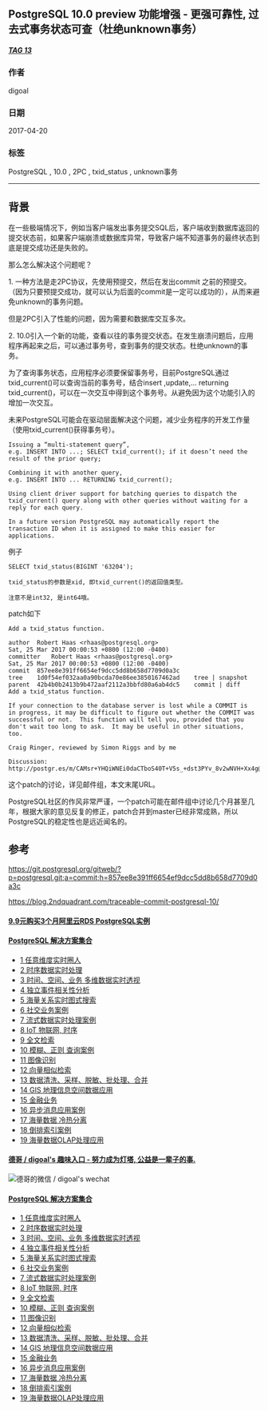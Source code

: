 ## PostgreSQL 10.0 preview 功能增强 - 更强可靠性, 过去式事务状态可查（杜绝unknown事务）  
##### [TAG 13](../class/13.md)              
                                        
### 作者                                           
digoal                                   
                                    
### 日期                                                                                                       
2017-04-20                                  
                                       
### 标签                                    
PostgreSQL , 10.0 , 2PC , txid_status , unknown事务  
                                                                                                          
----                                                                                                    
                                                                                                             
## 背景        
在一些极端情况下，例如当客户端发出事务提交SQL后，客户端收到数据库返回的提交状态前，如果客户端崩溃或数据库异常，导致客户端不知道事务的最终状态到底是提交成功还是失败的。  
  
那么怎么解决这个问题呢？  
  
1\. 一种方法是走2PC协议，先使用预提交，然后在发出commit 之前的预提交。（因为只要预提交成功，就可以认为后面的commit是一定可以成功的），从而来避免unknown的事务问题。  
  
但是2PC引入了性能的问题，因为需要和数据库交互多次。  
  
2\. 10.0引入一个新的功能，查看以往的事务提交状态。在发生崩溃问题后，应用程序再起来之后，可以通过事务号，查到事务的提交状态。杜绝unknown的事务。  
  
为了查询事务状态，应用程序必须要保留事务号，目前PostgreSQL通过txid_current()可以查询当前的事务号，结合insert ,update,... returning txid_current()，可以在一次交互中得到这个事务号。从避免因为这个功能引入的增加一次交互。  
  
未来PostgreSQL可能会在驱动层面解决这个问题，减少业务程序的开发工作量（使用txid_current()获得事务号）。    
  
```  
Issuing a “multi-statement query”,   
e.g. INSERT INTO ...; SELECT txid_current(); if it doesn’t need the result of the prior query;  
  
Combining it with another query,   
e.g. INSERT INTO ... RETURNING txid_current();  
  
Using client driver support for batching queries to dispatch the txid_current() query along with other queries without waiting for a reply for each query.  
  
In a future version PostgreSQL may automatically report the transaction ID when it is assigned to make this easier for applications.  
```  
  
例子  
  
```  
SELECT txid_status(BIGINT '63204');  
  
txid_status的参数是xid, 即txid_current()的返回值类型。  
  
注意不是int32, 是int64哦。  
```  
    
patch如下  
  
```  
Add a txid_status function.  
  
author	Robert Haas <rhaas@postgresql.org>	  
Sat, 25 Mar 2017 00:00:53 +0800 (12:00 -0400)  
committer	Robert Haas <rhaas@postgresql.org>	  
Sat, 25 Mar 2017 00:00:53 +0800 (12:00 -0400)  
commit	857ee8e391ff6654ef9dcc5dd8b658d7709d0a3c  
tree	1d0f54ef032aa0a90bcda70e86ee3850167462ad	tree | snapshot  
parent	42b4b0b2413b9b472aaf2112a3bbfd80a6ab4dc5	commit | diff  
Add a txid_status function.  
  
If your connection to the database server is lost while a COMMIT is  
in progress, it may be difficult to figure out whether the COMMIT was  
successful or not.  This function will tell you, provided that you  
don't wait too long to ask.  It may be useful in other situations,  
too.  
  
Craig Ringer, reviewed by Simon Riggs and by me  
  
Discussion: http://postgr.es/m/CAMsr+YHQiWNEi0daCTboS40T+V5s_+dst3PYv_8v2wNVH+Xx4g@mail.gmail.com  
```  
            
这个patch的讨论，详见邮件组，本文末尾URL。                      
                       
PostgreSQL社区的作风非常严谨，一个patch可能在邮件组中讨论几个月甚至几年，根据大家的意见反复的修正，patch合并到master已经非常成熟，所以PostgreSQL的稳定性也是远近闻名的。                               
                       
## 参考                                
https://git.postgresql.org/gitweb/?p=postgresql.git;a=commit;h=857ee8e391ff6654ef9dcc5dd8b658d7709d0a3c  
  
https://blog.2ndquadrant.com/traceable-commit-postgresql-10/  
  
  
  
  
  
  
  
  
  
  
  
  
  
  
  
  
  
  
  
  
  
  
  
  
  
  
  
  
  
  
  
  
  
  
  
  
  
  
  
  
  
  
  
  
  
#### [9.9元购买3个月阿里云RDS PostgreSQL实例](https://www.aliyun.com/database/postgresqlactivity "57258f76c37864c6e6d23383d05714ea")
  
  
#### [PostgreSQL 解决方案集合](https://yq.aliyun.com/topic/118 "40cff096e9ed7122c512b35d8561d9c8")
- [1 任意维度实时圈人](https://yq.aliyun.com/topic/118 "40cff096e9ed7122c512b35d8561d9c8")
- [2 时序数据实时处理](https://yq.aliyun.com/topic/118 "40cff096e9ed7122c512b35d8561d9c8")
- [3 时间、空间、业务 多维数据实时透视](https://yq.aliyun.com/topic/118 "40cff096e9ed7122c512b35d8561d9c8")
- [4 独立事件相关性分析](https://yq.aliyun.com/topic/118 "40cff096e9ed7122c512b35d8561d9c8")
- [5 海量关系实时图式搜索](https://yq.aliyun.com/topic/118 "40cff096e9ed7122c512b35d8561d9c8")
- [6 社交业务案例](https://yq.aliyun.com/topic/118 "40cff096e9ed7122c512b35d8561d9c8")
- [7 流式数据实时处理案例](https://yq.aliyun.com/topic/118 "40cff096e9ed7122c512b35d8561d9c8")
- [8 IoT 物联网, 时序](https://yq.aliyun.com/topic/118 "40cff096e9ed7122c512b35d8561d9c8")
- [9 全文检索](https://yq.aliyun.com/topic/118 "40cff096e9ed7122c512b35d8561d9c8")
- [10 模糊、正则 查询案例](https://yq.aliyun.com/topic/118 "40cff096e9ed7122c512b35d8561d9c8")
- [11 图像识别](https://yq.aliyun.com/topic/118 "40cff096e9ed7122c512b35d8561d9c8")
- [12 向量相似检索](https://yq.aliyun.com/topic/118 "40cff096e9ed7122c512b35d8561d9c8")
- [13 数据清洗、采样、脱敏、批处理、合并](https://yq.aliyun.com/topic/118 "40cff096e9ed7122c512b35d8561d9c8")
- [14 GIS 地理信息空间数据应用](https://yq.aliyun.com/topic/118 "40cff096e9ed7122c512b35d8561d9c8")
- [15 金融业务](https://yq.aliyun.com/topic/118 "40cff096e9ed7122c512b35d8561d9c8")
- [16 异步消息应用案例](https://yq.aliyun.com/topic/118 "40cff096e9ed7122c512b35d8561d9c8")
- [17 海量数据 冷热分离](https://yq.aliyun.com/topic/118 "40cff096e9ed7122c512b35d8561d9c8")
- [18 倒排索引案例](https://yq.aliyun.com/topic/118 "40cff096e9ed7122c512b35d8561d9c8")
- [19 海量数据OLAP处理应用](https://yq.aliyun.com/topic/118 "40cff096e9ed7122c512b35d8561d9c8")
  
  
#### [德哥 / digoal's 趣味入口 - 努力成为灯塔, 公益是一辈子的事.](https://github.com/digoal/blog/blob/master/README.md "22709685feb7cab07d30f30387f0a9ae")
  
  
![德哥的微信 / digoal's wechat](../pic/digoal_weixin.jpg "f7ad92eeba24523fd47a6e1a0e691b59")
  
  
#### [PostgreSQL 解决方案集合](https://yq.aliyun.com/topic/118 "40cff096e9ed7122c512b35d8561d9c8")
- [1 任意维度实时圈人](https://yq.aliyun.com/topic/118 "40cff096e9ed7122c512b35d8561d9c8")
- [2 时序数据实时处理](https://yq.aliyun.com/topic/118 "40cff096e9ed7122c512b35d8561d9c8")
- [3 时间、空间、业务 多维数据实时透视](https://yq.aliyun.com/topic/118 "40cff096e9ed7122c512b35d8561d9c8")
- [4 独立事件相关性分析](https://yq.aliyun.com/topic/118 "40cff096e9ed7122c512b35d8561d9c8")
- [5 海量关系实时图式搜索](https://yq.aliyun.com/topic/118 "40cff096e9ed7122c512b35d8561d9c8")
- [6 社交业务案例](https://yq.aliyun.com/topic/118 "40cff096e9ed7122c512b35d8561d9c8")
- [7 流式数据实时处理案例](https://yq.aliyun.com/topic/118 "40cff096e9ed7122c512b35d8561d9c8")
- [8 IoT 物联网, 时序](https://yq.aliyun.com/topic/118 "40cff096e9ed7122c512b35d8561d9c8")
- [9 全文检索](https://yq.aliyun.com/topic/118 "40cff096e9ed7122c512b35d8561d9c8")
- [10 模糊、正则 查询案例](https://yq.aliyun.com/topic/118 "40cff096e9ed7122c512b35d8561d9c8")
- [11 图像识别](https://yq.aliyun.com/topic/118 "40cff096e9ed7122c512b35d8561d9c8")
- [12 向量相似检索](https://yq.aliyun.com/topic/118 "40cff096e9ed7122c512b35d8561d9c8")
- [13 数据清洗、采样、脱敏、批处理、合并](https://yq.aliyun.com/topic/118 "40cff096e9ed7122c512b35d8561d9c8")
- [14 GIS 地理信息空间数据应用](https://yq.aliyun.com/topic/118 "40cff096e9ed7122c512b35d8561d9c8")
- [15 金融业务](https://yq.aliyun.com/topic/118 "40cff096e9ed7122c512b35d8561d9c8")
- [16 异步消息应用案例](https://yq.aliyun.com/topic/118 "40cff096e9ed7122c512b35d8561d9c8")
- [17 海量数据 冷热分离](https://yq.aliyun.com/topic/118 "40cff096e9ed7122c512b35d8561d9c8")
- [18 倒排索引案例](https://yq.aliyun.com/topic/118 "40cff096e9ed7122c512b35d8561d9c8")
- [19 海量数据OLAP处理应用](https://yq.aliyun.com/topic/118 "40cff096e9ed7122c512b35d8561d9c8")
  
